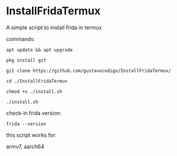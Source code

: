# InstallFridaTermux
A simple script to install frida in termux

commands:

```
apt update && apt upgrade

pkg install git

git clone https://github.com/gustavocodigo/InstallFridaTermux/

cd ./InstallFridaTermux

chmod +x ./install.sh

./install.sh

```

check-in frida version:

```
frida --version
```


this script works for:

armv7, aarch64
